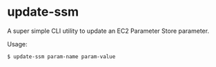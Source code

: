 # update-ssm

A super simple CLI utility to update an EC2 Parameter Store parameter.

Usage:

```
$ update-ssm param-name param-value
```
